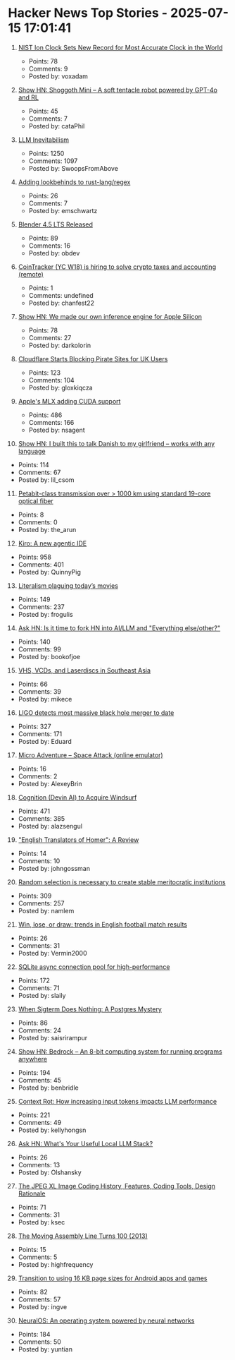 # Hacker News Top Stories - 2025-07-15 17:01:41

1. [NIST Ion Clock Sets New Record for Most Accurate Clock in the World](https://www.nist.gov/news-events/news/2025/07/nist-ion-clock-sets-new-record-most-accurate-clock-world)
   - Points: 78
   - Comments: 9
   - Posted by: voxadam

2. [Show HN: Shoggoth Mini – A soft tentacle robot powered by GPT-4o and RL](https://www.matthieulc.com/posts/shoggoth-mini)
   - Points: 45
   - Comments: 7
   - Posted by: cataPhil

3. [LLM Inevitabilism](https://tomrenner.com/posts/llm-inevitabilism/)
   - Points: 1250
   - Comments: 1097
   - Posted by: SwoopsFromAbove

4. [Adding lookbehinds to rust-lang/regex](https://systemf.epfl.ch/blog/rust-regex-lookbehinds/)
   - Points: 26
   - Comments: 7
   - Posted by: emschwartz

5. [Blender 4.5 LTS Released](https://www.blender.org/download/releases/4-5/)
   - Points: 89
   - Comments: 16
   - Posted by: obdev

6. [CoinTracker (YC W18) is hiring to solve crypto taxes and accounting (remote)](undefined)
   - Points: 1
   - Comments: undefined
   - Posted by: chanfest22

7. [Show HN: We made our own inference engine for Apple Silicon](https://github.com/trymirai/uzu)
   - Points: 78
   - Comments: 27
   - Posted by: darkolorin

8. [Cloudflare Starts Blocking Pirate Sites for UK Users](https://torrentfreak.com/cloudflare-starts-blocking-pirate-sites-for-uk-users-thats-a-pretty-big-deal-250715/)
   - Points: 123
   - Comments: 104
   - Posted by: gloxkiqcza

9. [Apple's MLX adding CUDA support](https://github.com/ml-explore/mlx/pull/1983)
   - Points: 486
   - Comments: 166
   - Posted by: nsagent

10. [Show HN: I built this to talk Danish to my girlfriend – works with any language](https://menerdu.vercel.app/)
   - Points: 114
   - Comments: 67
   - Posted by: lil_csom

11. [Petabit-class transmission over > 1000 km using standard 19-core optical fiber](https://www.nict.go.jp/en/press/2025/05/29-1.html)
   - Points: 8
   - Comments: 0
   - Posted by: the_arun

12. [Kiro: A new agentic IDE](https://kiro.dev/blog/introducing-kiro/)
   - Points: 958
   - Comments: 401
   - Posted by: QuinnyPig

13. [Literalism plaguing today’s movies](https://www.newyorker.com/culture/critics-notebook/the-new-literalism-plaguing-todays-biggest-movies)
   - Points: 149
   - Comments: 237
   - Posted by: frogulis

14. [Ask HN: Is it time to fork HN into AI/LLM and "Everything else/other?"](undefined)
   - Points: 140
   - Comments: 99
   - Posted by: bookofjoe

15. [VHS, VCDs, and Laserdiscs in Southeast Asia](https://rubenerd.com/vcds-and-laserdiscs-in-southeast-asia/)
   - Points: 66
   - Comments: 39
   - Posted by: mikece

16. [LIGO detects most massive black hole merger to date](https://www.caltech.edu/about/news/ligo-detects-most-massive-black-hole-merger-to-date)
   - Points: 327
   - Comments: 171
   - Posted by: Eduard

17. [Micro Adventure – Space Attack (online emulator)](https://auri-microadventure.azurewebsites.net/)
   - Points: 16
   - Comments: 2
   - Posted by: AlexeyBrin

18. [Cognition (Devin AI) to Acquire Windsurf](https://cognition.ai/blog/windsurf)
   - Points: 471
   - Comments: 385
   - Posted by: alazsengul

19. ["English Translators of Homer": A Review](https://whatisthequestion.wordpress.com/2025/07/12/english-translators-of-homer-by-simeon-underwood/)
   - Points: 14
   - Comments: 10
   - Posted by: johngossman

20. [Random selection is necessary to create stable meritocratic institutions](https://assemblingamerica.substack.com/p/there-is-no-meritocracy-without-lottocracy)
   - Points: 309
   - Comments: 257
   - Posted by: namlem

21. [Win, lose, or draw: trends in English football match results](https://blog.engora.com/2025/06/english-football-data.html)
   - Points: 26
   - Comments: 31
   - Posted by: Vermin2000

22. [SQLite async connection pool for high-performance](https://github.com/slaily/aiosqlitepool)
   - Points: 172
   - Comments: 71
   - Posted by: slaily

23. [When Sigterm Does Nothing: A Postgres Mystery](https://clickhouse.com/blog/sigterm-postgres-mystery)
   - Points: 86
   - Comments: 24
   - Posted by: saisrirampur

24. [Show HN: Bedrock – An 8-bit computing system for running programs anywhere](https://benbridle.com/projects/bedrock.html)
   - Points: 194
   - Comments: 45
   - Posted by: benbridle

25. [Context Rot: How increasing input tokens impacts LLM performance](https://research.trychroma.com/context-rot)
   - Points: 221
   - Comments: 49
   - Posted by: kellyhongsn

26. [Ask HN: What's Your Useful Local LLM Stack?](undefined)
   - Points: 26
   - Comments: 13
   - Posted by: Olshansky

27. [The JPEG XL Image Coding History, Features, Coding Tools, Design Rationale](https://arxiv.org/abs/2506.05987)
   - Points: 71
   - Comments: 31
   - Posted by: ksec

28. [The Moving Assembly Line Turns 100 (2013)](https://www.assemblymag.com/articles/91581-the-moving-assembly-line-turns-100)
   - Points: 15
   - Comments: 5
   - Posted by: highfrequency

29. [Transition to using 16 KB page sizes for Android apps and games](https://android-developers.googleblog.com/2025/07/transition-to-16-kb-page-sizes-android-apps-games-android-studio.html)
   - Points: 82
   - Comments: 57
   - Posted by: ingve

30. [NeuralOS: An operating system powered by neural networks](https://neural-os.com/)
   - Points: 184
   - Comments: 50
   - Posted by: yuntian

